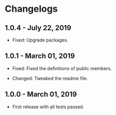 # Changelogs

## 1.0.4 - July 22, 2019

- Fixed: Upgrade packages.


## 1.0.1 - March 01, 2019

- Fixed: Fixed the definitions of public members.

- Changed: Tweaked the readme file.


## 1.0.0 - March 01, 2019

- First release with all tests passed.
